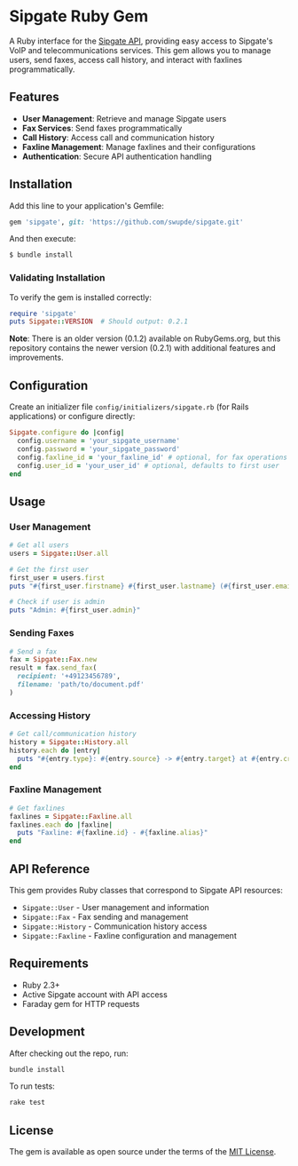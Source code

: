# Sipgate Ruby Gem

A Ruby interface for the [Sipgate API](https://developer.sipgate.io/), providing easy access to Sipgate's VoIP and telecommunications services. This gem allows you to manage users, send faxes, access call history, and interact with faxlines programmatically.

## Features

- **User Management**: Retrieve and manage Sipgate users
- **Fax Services**: Send faxes programmatically
- **Call History**: Access call and communication history
- **Faxline Management**: Manage faxlines and their configurations
- **Authentication**: Secure API authentication handling

## Installation

Add this line to your application's Gemfile:

```ruby
gem 'sipgate', git: 'https://github.com/swupde/sipgate.git'
```

And then execute:
```bash
$ bundle install
```

### Validating Installation

To verify the gem is installed correctly:

```ruby
require 'sipgate'
puts Sipgate::VERSION  # Should output: 0.2.1
```

**Note**: There is an older version (0.1.2) available on RubyGems.org, but this repository contains the newer version (0.2.1) with additional features and improvements.

## Configuration

Create an initializer file `config/initializers/sipgate.rb` (for Rails applications) or configure directly:

```ruby
Sipgate.configure do |config|
  config.username = 'your_sipgate_username'
  config.password = 'your_sipgate_password'
  config.faxline_id = 'your_faxline_id' # optional, for fax operations
  config.user_id = 'your_user_id' # optional, defaults to first user
end
```

## Usage

### User Management

```ruby
# Get all users
users = Sipgate::User.all

# Get the first user
first_user = users.first
puts "#{first_user.firstname} #{first_user.lastname} (#{first_user.email})"

# Check if user is admin
puts "Admin: #{first_user.admin}"
```

### Sending Faxes

```ruby
# Send a fax
fax = Sipgate::Fax.new
result = fax.send_fax(
  recipient: '+49123456789',
  filename: 'path/to/document.pdf'
)
```

### Accessing History

```ruby
# Get call/communication history
history = Sipgate::History.all
history.each do |entry|
  puts "#{entry.type}: #{entry.source} -> #{entry.target} at #{entry.created}"
end
```

### Faxline Management

```ruby
# Get faxlines
faxlines = Sipgate::Faxline.all
faxlines.each do |faxline|
  puts "Faxline: #{faxline.id} - #{faxline.alias}"
end
```

## API Reference

This gem provides Ruby classes that correspond to Sipgate API resources:

- `Sipgate::User` - User management and information
- `Sipgate::Fax` - Fax sending and management
- `Sipgate::History` - Communication history access
- `Sipgate::Faxline` - Faxline configuration and management

## Requirements

- Ruby 2.3+
- Active Sipgate account with API access
- Faraday gem for HTTP requests

## Development

After checking out the repo, run:

```bash
bundle install
```

To run tests:

```bash
rake test
```

## License

The gem is available as open source under the terms of the [MIT License](http://opensource.org/licenses/MIT).
